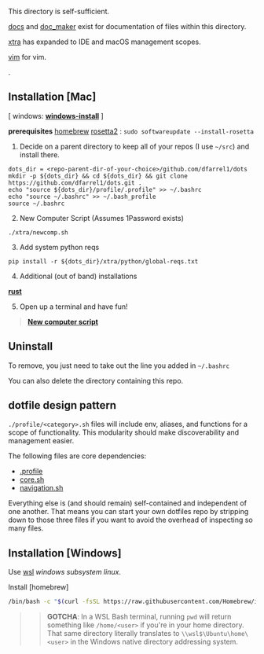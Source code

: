 This directory is self-sufficient. 

[docs](../docs) and [doc_maker](../doc_maker) exist for documentation of files within this directory.

[xtra](../xtra) has expanded to IDE and macOS management scopes.

[vim](../vim) for vim.

.

## Installation [Mac]

[ windows: **[windows-install](.#installation-windows)** ]

**prerequisites**
[homebrew](https://brew.sh)
[rosetta2](https://support.apple.com/en-us/102527) : `sudo softwareupdate --install-rosetta`

1. Decide on a parent directory to keep all of your repos (I use `~/src`) and install there.

```
dots_dir = <repo-parent-dir-of-your-choice>/github.com/dfarrel1/dots
mkdir -p ${dots_dir} && cd ${dots_dir} && git clone https://github.com/dfarrel1/dots.git .
echo "source ${dots_dir}/profile/.profile" >> ~/.bashrc
echo "source ~/.bashrc" >> ~/.bash_profile
source ~/.bashrc
```

2. New Computer Script (Assumes 1Password exists)

```
./xtra/newcomp.sh
```

3. Add system python reqs

`pip install -r ${dots_dir}/xtra/python/global-reqs.txt`

4. Additional \(out of band\) installations

**[rust](https://www.rust-lang.org/tools/install)**

5. Open up a terminal and have fun!

>**[New computer script](../xtra/newcomp.sh)**

## Uninstall

To remove, you just need to take out the line you added in `~/.bashrc`

You can also delete the directory containing this repo.

## dotfile design pattern

`./profile/<category>.sh` files will include env, aliases, and functions for a scope of functionality. This modularity should make discoverability and management easier.

The following files are core dependencies:

- [.profile](./.profile)
- [core.sh](./core.sh)
- [navigation.sh](./navigation.sh)

Everything else is (and should remain) self-contained and independent of one another. That means you can start your own dotfiles repo by stripping down to those three files if you want to avoid the overhead of inspecting so many files.

## Installation [Windows]

Use [wsl](https://docs.microsoft.com/en-us/windows/wsl/install) *windows subsystem linux*. 

Install [homebrew]
```bash
/bin/bash -c "$(curl -fsSL https://raw.githubusercontent.com/Homebrew/install/HEAD/install.sh)"
```

>> **GOTCHA**: In a WSL Bash terminal, running `pwd` will return something like `/home/<user>` if you're in your home directory. That same directory literally translates to `\\wsl$\Ubuntu\home\<user>` in the Windows native directory addressing system.
